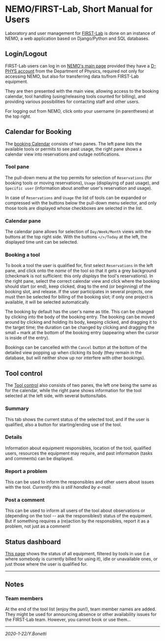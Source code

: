 # NEMO/FIRST-Lab, Short Manual for Users

Laboratory and user management for [FIRST-Lab]( https://first.phys.ethz.ch)
is done on an instance of NEMO,
a web application based on Django/Python and SQL databases.

## Login/Logout

FIRST-Lab users can log in on [NEMO's main page][nemo]
provided they have a [D-PHYS account]( https://account.phys.ethz.ch/ )
from the Department of Physics, required not only for accessing NEMO,
but also for transferring data to/from FIRST-Lab equipment.

They are then presented with the main view, allowing access to the booking
calendar, tool handling (using/releasing tools counted for billing),
and providing various possibilities for contacting staff and other users.

For logging out from NEMO, click onto your username (in parentheses) at the top right.

## Calendar for Booking

The [booking Calendar][calendar] consists of two panes. The left pane
lists the available tools or permits to see past usage, the right pane
shows a calendar view into reservations and outage notifications.

### Tool pane

The pull-down menu at the top permits for selection of `Reservations`
(for booking tools or moving reservations), `Usage` (displaying of past
usage), and `Specific user` (information about another user's reservation
and usage).

In case of `Reservations` and `Usage` the list of tools can be expanded 
or compressed with the buttons below the pull-down menu selector, and
only those tools are displayed whose checkboxes are selected in the list.

### Calendar pane

The calendar pane allows for selection of `Day/Week/Month` views with the
buttons at the top right side. With the buttons `</>/Today` at the left,
the displayed time unit can be selected.

### Booking a tool

To book a tool the user is qualified for, first select `Reservations`
in the left pane, and click onto the *name* of the tool so that it gets
a grey background (checkmark is not sufficient: this only *displays* the
tool's reservations). In the right pane, select the correct calendar
view and click where the booking should start (or end), keep clicked,
drag to the end (or beginning) of the booking slot, and release.  If the
user participates in several projects, one must then be selected for
billing of the booking slot; if only one project is available, it will
be selected automatically.

The booking by default has the user's name as title. This can be changed
by clicking into the body of the booking entry.  The booking can be moved
around by clicking and holding its body, keeping clicked, and dragging it
to the target time; the duration can be changed by clicking and dragging
the small `=` mark at the bottom of the booking entry (appearing when
the cursor is inside of the entry).

Bookings can be cancelled with the `Cancel` button at the bottom of
the detailed view popping up when clicking its body (they remain in the
database, but will neither show up nor interfere with other bookings).

## Tool control

The [Tool control][toolcontrol] also consists of two panes, the left one
being the same as for the calendar, while the right pane shows information
for the tool selected at the left side, with several buttons/tabs.

### Summary

This tab shows the current status of the selected tool, and if the
user is qualified, also a button for starting/ending use of the tool.

### Details

Information about equipment responsibles, location of the tool,
qualified users, resources the equipment may require, and past
information (tasks and comments) can be displayed.

### Report a problem

This can be used to inform the responsibles and other users about
issues with the tool. *Currently this is still handled by e-mail.*

### Post a comment

This can be used to inform all users of the tool about observations
or (depending on the tool -- ask the responsibles!) status of the
equipment. But if something requires a (re)action by the responsibles,
report it as a problem, not just as a comment!

## Status dashboard

[This page][dashboard] shows the status of all equipment, filtered by
tools in use (i.e where somebody is currently billed for using it),
idle or unavailable ones, or just those where the user is qualified for.

---

## Notes

### Team members

At the end of the tool list (enjoy the pun!), team member names are
added. They might be used for announcing absence or other availability
issues for the FIRST-Lab team. However, you cannot book or use them...

---

[nemorepo]: https://github.com/hb9kns/NEMO "NEMO Github repository"
[nemo]: https://nemo.first.ethz.ch "NEMO/FIRST-Lab main page"
[calendar]: https://nemo.first.ethz.ch/calendar/ "booking calendar"
[toolcontrol]: https://nemo.first.ethz.ch/tool_control/ "tool control"
[dashboard]: https://nemo.first.ethz.ch/status_dashboard/ "status dashboard"

*2020-1-22/Y.Bonetti*
